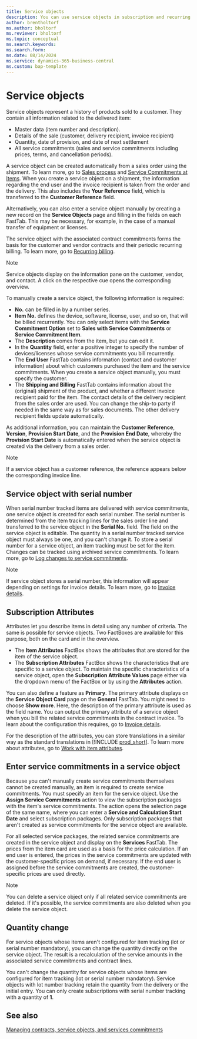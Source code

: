 ```yaml
---
title: Service objects
description: You can use service objects in subscription and recurring billing.
author: brentholtorf
ms.author: bholtorf
ms.reviewer: bholtorf
ms.topic: conceptual
ms.search.keywords: 
ms.search.form: 
ms.date: 08/14/2024
ms.service: dynamics-365-business-central
ms.custom: bap-template
---
```


# Service objects

Service objects represent a history of products sold to a customer. They contain all information related to the delivered item:

* Master data (item number and description).
* Details of the sale (customer, delivery recipient, invoice recipient)
* Quantity, date of provision, and date of next settlement
* All service commitments (sales and service commitments including prices, terms, and cancellation periods).

A service object can be created automatically from a sales order using the shipment. To learn more, go to [Sales process](../sales/sales-service-commitments.md) and [Service Commitments at Items](../masterdata/items.md). When you create a service object on a shipment, the information regarding the end user and the invoice recipient is taken from the order and the delivery. This also includes the **Your Reference** field, which is transferred to the **Customer Reference** field.

Alternatively, you can also enter a service object manually by creating a new record on the **Service Objects** page and filling in the fields on each FastTab. This may be necessary, for example, in the case of a manual transfer of equipment or licenses.

The service object with the associated contract commitments forms the basis for the customer and vendor contracts and their periodic recurring billing. To learn more, go to [Recurring billing](../recurring-billing.md).

> [!NOTE]
> Service objects display on the information pane on the customer, vendor, and contact. A click on the respective cue opens the corresponding overview.

To manually create a service object, the following information is required:

* **No.** can be filled in by a number series.
* **Item No.** defines the device, software, license, user, and so on, that will be billed recurrently. You can only select items with the **Service Commitment Option** set to **Sales with Service Commitments** or **Service Commitment Item**. 
* The **Description** comes from the item, but you can edit it.
* In the **Quantity** field, enter a positive integer to specify the number of devices/licenses whose service commitments you bill recurrently.
* The **End User** FastTab contains information (contact and customer information) about which customers purchased the item and the service commitments. When you create a service object manually, you must specify the customer.
* The **Shipping and Billing** FastTab contains information about the (original) shipment of the product, and whether a different invoice recipient paid for the item. The contact details of the delivery recipient from the sales order are used. You can change the ship-to party if needed in the same way as for sales documents. The other delivery recipient fields update automatically.

As additional information, you can maintain the **Customer Reference**, **Version**, **Provision Start Date**, and the **Provision End Date**, whereby the **Provision Start Date** is automatically entered when the service object is created via the delivery from a sales order.

> [!NOTE]
> If a service object has a customer reference, the reference appears below the corresponding invoice line.

## Service object with serial number

When serial number tracked items are delivered with service commitments, one service object is created for each serial number. The serial number is determined from the item tracking lines for the sales order line and transferred to the service object in the **Serial No.** field. The field on the service object is editable. The quantity in a serial number tracked service object must always be one, and you can't change it. To store a serial number for a service object, an item tracking must be set for the item. Changes can be tracked using archived service commitments. To learn more, go to [Log changes to service commitments](so-service-commitments.md#log-changes-to-service-commitments).

> [!NOTE]
> If service object stores a serial number, this information will appear depending on settings for invoice details. To learn more, go to [Invoice details](../setup/general.md#invoice-details).

## Subscription Attributes

Attributes let you describe items in detail using any number of criteria. The same is possible for service objects. Two FactBoxes are available for this purpose, both on the card and in the overview.

* The **Item Attributes** FactBox shows the attributes that are stored for the item of the service object.
* The **Subscription Attributes** FactBox shows the characteristics that are specific to a service object. To maintain the specific characteristics of a service object, open the **Subscription Attribute Values** page either via the dropdown menu of the FactBox or by using the **Attributes** action.

You can also define a feature as **Primary**. The primary attribute displays on the **Service Object Card** page on the **General** FastTab. You might need to choose **Show more**. Here, the description of the primary attribute is used as the field name. You can output the primary attribute of a service object when you bill the related service commitments in the contract invoice. To learn about the configuration this requires, go to [Invoice details](../setup/general.md#invoice-details).

For the description of the attributes, you can store translations in a similar way as the standard translations in [!INCLUDE [prod_short](../../includes/prod_short.md)]. To learn more about attributes, go to [Work with item attributes](../../inventory-how-work-item-attributes.md).

## Enter service commitments in a service object

Because you can't manually create service commitments themselves cannot be created manually, an item is required to create service commitments. You must specify an item for the service object. Use the **Assign Service Commitments** action to view the subscription packages with the item's service commitments. The action opens the selection page of the same name, where you can enter a **Service and Calculation Start Date** and select subscription packages. Only subscription packages that aren't created as service commitments for the service object are available.

For all selected service packages, the related service commitments are created in the service object and display on the **Services** FastTab. The prices from the item card are used as a basis for the price calculation. If an end user is entered, the prices in the service commitments are updated with the customer-specific prices on demand, if necessary. If the end user is assigned before the service commitments are created, the customer-specific prices are used directly.

> [!NOTE]
> You can delete a service object only if all related service commitments are deleted. If it's possible, the service commitments are also deleted when you delete the service object.

## Quantity change

For service objects whose items aren't configured for item tracking (lot or serial number mandatory), you can change the quantity directly on the service object. The result is a recalculation of the service amounts in the associated service commitments and contract lines.

You can't change the quantity for service objects whose items are configured for item tracking (lot or serial number mandatory). Service objects with lot number tracking retain the quantity from the delivery or the initial entry. You can only create subscriptions with serial number tracking with a quantity of **1**.

## See also

[Managing contracts, service objects, and services commitments](contracts-services-mgmt.md)  